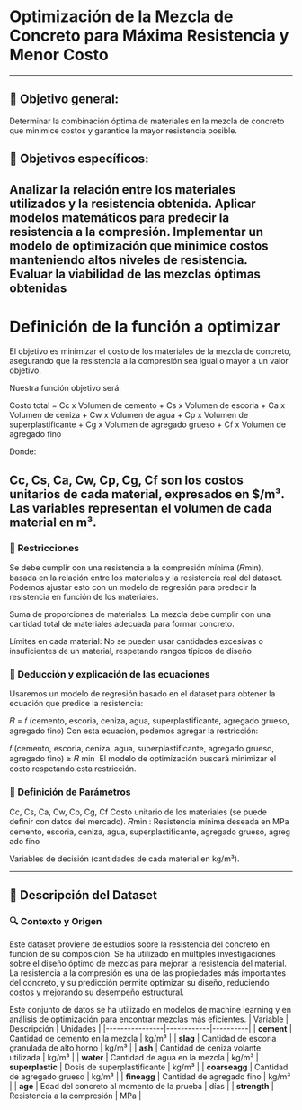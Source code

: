 # **Optimización de la Mezcla de Concreto para Máxima Resistencia y Menor Costo**
---
## 🎯 **Objetivo general:**
Determinar la combinación óptima de materiales en la mezcla de concreto que minimice costos y garantice la mayor resistencia posible.

## 🎯 **Objetivos específicos:**
Analizar la relación entre los materiales utilizados y la resistencia obtenida.
Aplicar modelos matemáticos para predecir la resistencia a la compresión.
Implementar un modelo de optimización que minimice costos manteniendo altos niveles de resistencia.
Evaluar la viabilidad de las mezclas óptimas obtenidas
---
# **Definición de la función a optimizar**
El objetivo es minimizar el costo de los materiales de la mezcla de concreto, asegurando que la resistencia a la compresión sea igual o mayor a un valor objetivo.

Nuestra función objetivo será:

Costo total = Cc x Volumen de cemento + Cs x Volumen de escoria + Ca x Volumen de ceniza + Cw x Volumen de agua + Cp x Volumen de superplastificante + Cg x Volumen de agregado grueso + Cf x Volumen de agregado fino

Donde:

Cc, Cs, Ca, Cw, Cp, Cg, Cf son los costos unitarios de cada material, expresados en $/m³.
Las variables representan el volumen de cada material en m³.
---
### 📌 Restricciones
Se debe cumplir con una resistencia a la compresión mínima (𝑅min), basada en la relación entre los materiales y la resistencia real del dataset.
Podemos ajustar esto con un modelo de regresión para predecir la resistencia en función de los materiales.

Suma de proporciones de materiales:
La mezcla debe cumplir con una cantidad total de materiales adecuada para formar concreto.

Límites en cada material:
No se pueden usar cantidades excesivas o insuficientes de un material, respetando rangos típicos de diseño

### 📌 Deducción y explicación de las ecuaciones
Usaremos un modelo de regresión basado en el dataset para obtener la ecuación que predice la resistencia:

𝑅 = 𝑓 (cemento, escoria, ceniza, agua, superplastificante, agregado grueso, agregado fino)
Con esta ecuación, podemos agregar la restricción:

𝑓 (cemento, escoria, ceniza, agua, superplastificante, agregado grueso, agregado fino) ≥ 𝑅 min
⁡ 
El modelo de optimización buscará minimizar el costo respetando esta restricción.

### 📌 Definición de Parámetros
Cc, Cs, Ca, Cw, Cp, Cg, Cf  Costo unitario de los materiales (se puede definir con datos del mercado).
𝑅min : Resistencia mínima deseada en MPa
⁡
cemento, escoria, ceniza, agua, superplastificante, agregado grueso, agregado fino

Variables de decisión (cantidades de cada material en kg/m³).

--- 

## 📌 **Descripción del Dataset**
### 🔍 Contexto y Origen
Este dataset proviene de estudios sobre la resistencia del concreto en función de su composición. Se ha utilizado en múltiples investigaciones sobre el diseño óptimo de mezclas para mejorar la resistencia del material. La resistencia a la compresión es una de las propiedades más importantes del concreto, y su predicción permite optimizar su diseño, reduciendo costos y mejorando su desempeño estructural.

Este conjunto de datos se ha utilizado en modelos de machine learning y en análisis de optimización para encontrar mezclas más eficientes.
| Variable        | Descripción | Unidades |
|----------------|------------|----------|
| **cement**     | Cantidad de cemento en la mezcla | kg/m³ |
| **slag**       | Cantidad de escoria granulada de alto horno | kg/m³ |
| **ash**        | Cantidad de ceniza volante utilizada | kg/m³ |
| **water**      | Cantidad de agua en la mezcla | kg/m³ |
| **superplastic** | Dosis de superplastificante | kg/m³ |
| **coarseagg**  | Cantidad de agregado grueso | kg/m³ |
| **fineagg**    | Cantidad de agregado fino | kg/m³ |
| **age**        | Edad del concreto al momento de la prueba | días |
| **strength**   | Resistencia a la compresión | MPa |















